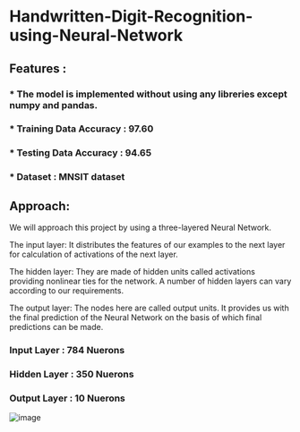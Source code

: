 # Handwritten-Digit-Recognition-using-Neural-Network

## Features :
### * The model is implemented without using any libreries except numpy and pandas.
### * Training Data Accuracy : 97.60
### * Testing Data Accuracy : 94.65 
### * Dataset : MNSIT dataset

## Approach: 
We will approach this project by using a three-layered Neural Network. 

The input layer: It distributes the features of our examples to the next layer for calculation of activations of the next layer.

The hidden layer: They are made of hidden units called activations providing nonlinear ties for the network. A number of hidden layers can vary according to our requirements.

The output layer: The nodes here are called output units. It provides us with the final prediction of the Neural Network on the basis of which final predictions can be made.

### Input Layer : 784 Nuerons
### Hidden Layer : 350 Nuerons
### Output Layer : 10 Nuerons

![image](https://user-images.githubusercontent.com/89003941/200875173-a68fdbc2-215c-4d79-b03d-424b6b7668fb.png)
